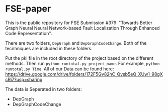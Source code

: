 # FSE-paper

This is the public repository for FSE Submission #379: "Towards Better Graph Neural Neural Network-based Fault Localization Through Enhanced Code Representation".

There are two folders, `DepGraph` and `DepGraphCodeChange`. Both of the tecnhniques are included in these folders. 

Put the pkl file in the root directory of the project based on the different methods. Then run `python runtotal.py project_name`. For example, `python runtotal.py Time`. 
All of our Data can be found here: https://drive.google.com/drive/folders/172F5Gv82hC_Qvsb5eQ_XUw1_98gXcRi7?usp=sharing

The data is Seperated in two folders:
* DepGraph
* DepGraphCodeChange
